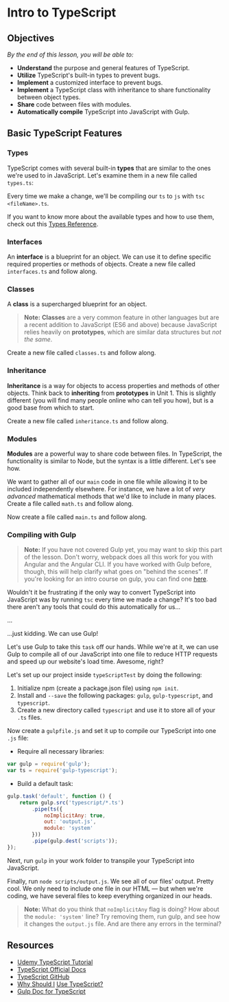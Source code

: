 <!--5 minutes -->

<!--Hook: Throughout this course, we've taught you the legacy tools currently used in web development while slowly introducing the newer tools that have been developed. TypeScript is one of the most useful new tools for two reasons: It provides functionality that JavaScript developers have been asking for since the late '90s and it was used to create many modern tools, most notably Angular 2+ and Ionic 2+ (an Angular-based framework for building mobile apps). So, as today is all about Angular 2+, we should probably show you the language it's written in. -->

# Intro to TypeScript

## Objectives
*By the end of this lesson, you will be able to:*

- **Understand** the purpose and general features of TypeScript.
- **Utilize** TypeScript's built-in types to prevent bugs.
- **Implement** a customized interface to prevent bugs.
- **Implement** a TypeScript class with inheritance to share functionality between object types.
- **Share** code between files with modules.
- **Automatically compile** TypeScript into JavaScript with Gulp.

## Basic TypeScript Features

<!--0:05 10 minutes -->

### Types

TypeScript comes with several built-in **types** that are similar to the ones we're used to in JavaScript. Let's examine them in a new file called `types.ts`:

<!--Catch up with the code below.

<!--Start with:

var numero : number = 1;
numero = 2;

<!--Then:

numero = "fish";

<!--Talk about the error you see together.

-->

<!--Then go through the other major types:

var namey : string = "Bobz";

var isWinter : boolean = true;

<!--Pause before moving onto more complex types:

var names : string[] = ["Hans", "Franz"];

-->

<!-- Then talk about function casting:

function getName() : string{
	return 1;
}

<!-- Look at the error:

function noReturn() : void {
	console.log('yo log, whattup?');
}
-->

Every time we make a change, we'll be compiling our `ts` to `js` with `tsc <fileName>.ts`.

If you want to know more about the available types and how to use them, check out this [Types Reference](https://www.typescriptlang.org/docs/handbook/basic-types.html).

### Interfaces

<!--0:15 10 minutes -->

An **interface** is a blueprint for an object. We can use it to define specific required properties or methods of objects.  Create a new file called `interfaces.ts` and follow along.

<!--Catch up with following code.

-- Create the interface:

interface Stark {
	name: string
}

-- And the function:

function printName(stark : Stark) {
	console.log(stark.name);
}

-- Then call the following ways:

printName({name:"Eddard"});
-->

<!--printName({age:22});

<!-- Talk about the error that comes up, then adjust.

interface Stark {
	name: string,
	age?: number
}

printName({name:"Eddard"});

printName({name: "Bran", age:22});

-->

### Classes

<!--0:25 10 minutes -->

A **class** is a supercharged blueprint for an object.

>**Note:** **Classes** are a very common feature in other languages but are a recent addition to JavaScript (ES6 and above) because JavaScript relies heavily on **prototypes**, which are similar data structures but *not the same*.

Create a new file called `classes.ts` and follow along.

<!--Catch up for code below.

-- First create a class:

class Stark {
	name: string = "Brandon";
	saying: string;
}

-- Then instantiate it:

var ned = new Stark();

ned.saying = "Winter is coming!";

console.log(ned.saying);

-- Look familiar? That's right, it's basically a constructor function — take a look at the compiled JavaScript.
-->

<!-- How do we put a method on the prototype?

class Stark {
	name: string = "Brandon";
	hello(person:string) {
		console.log("Hello, " + person);
	}
}

-- Now let's call it:

ned.hello("Bobert");

-->

<!--0:35 10 minutes -->

### Inheritance

**Inheritance** is a way for objects to access properties and methods of other objects. Think back to **inheriting** from **prototypes** in Unit 1. This is slightly different (you will find many people online who can tell you how), but is a good base from which to start.

Create a new file called `inheritance.ts` and follow along.

<!-- Catch up for code below.

-- Create a class:

class Person {
	name: string;
	dance() {
		console.log(this.name + " is dancing...");
	}
}

-- What if we want to pass a name in our person creation? Put this inside the class:

	constructor(name:string) {
		this.name = name;
	}

-- And dance:

var bran = new Person("Bran");

bran.dance();

-->

<!-- Then extend:

class CoolPerson extends Person {
	dance() {
		console.log("awesomely!");
	}
}

var robb = new CoolPerson("Robb");
robb.dance();

-- Notice that Robb is not dancing yet — let's fix that. How do we reach a class *above* the current class?

	dance() {
		super.dance();
		console.log("awesomely!");
	}

-->

### Modules

<!--0:45 10 minutes -->

**Modules** are a powerful way to share code between files. In TypeScript, the functionality is similar to Node, but the syntax is a little different. Let's see how.

We want to gather all of our `main` code in one file while allowing it to be included independently elsewhere. For instance, we have a lot of *very advanced* mathematical methods that we'd like to include in many places. Create a file called `math.ts` and follow along.

<!-- Catch up for code below:

export class Multiplication {
	timesTwo(n:number) {
		return n*2;
	}
}

-- Note that we could easily create another class called Addition, and we could put functions like `addTwo` inside it. Does this look familiar? (That's the ES6 method syntax.)

-->

Now create a file called `main.ts` and follow along.

<!-- Catch up for code below.

import { Multiplication } from './math';

let multiplication = new Multiplication();

console.log(multiplication.timesTwo(9));

-- Now try running `main.js`. What happens?

-->

### Compiling with Gulp

>**Note:** If you have not covered Gulp yet, you may want to skip this part of the lesson.  Don't worry, webpack does all this work for you with Angular and the Angular CLI.  If you have worked with Gulp before, though, this will help clarify what goes on "behind the scenes".  If you're looking for an intro course on gulp, you can find one [here](https://github.com/ga-wdi-lessons/build-tools).

<!--0:55 10 minutes -->

Wouldn't it be frustrating if the only way to convert TypeScript into JavaScript was by running `tsc` every time we made a change?  It's too bad there aren't any tools that could do this automatically for us...

...

...just kidding. We can use Gulp!

Let's use Gulp to take this `task` off our hands. While we're at it, we can use Gulp to compile all of our JavaScript into one file to reduce HTTP requests and speed up our website's load time. Awesome, right?

Let's set up our project inside `typeScriptTest` by doing the following:

1) Initialize npm (create a package.json file) using `npm init`.
2) Install and `--save` the following packages: `gulp`, `gulp-typescript`, and `typescript`.
3) Create a new directory called `typescript` and use it to store all of your `.ts` files.

Now create a `gulpfile.js` and set it up to compile our TypeScript into one `.js` file:

- Require all necessary libraries:

```js
var gulp = require('gulp');
var ts = require('gulp-typescript');
```

- Build a default task:

```js
gulp.task('default', function () {
    return gulp.src('typescript/*.ts')
        .pipe(ts({
            noImplicitAny: true,
            out: 'output.js',
            module: 'system'
        }))
        .pipe(gulp.dest('scripts'));
});
```

Next, run `gulp` in your work folder to transpile your TypeScript into JavaScript.

Finally, run `node scripts/output.js`. We see all of our files' output. Pretty cool. We only need to include one file in our HTML — but when we're coding, we have several files to keep everything organized in our heads.

>**Note:** What do you think that `noImplicitAny` flag is doing?  How about the `module: 'system'` line?  Try removing them, run gulp, and see how it changes the `output.js` file.  And are there any errors in the terminal?

## Resources

- [Udemy TypeScript Tutorial](https://www.udemy.com/typescript/learn/v4/overview)
- [TypeScript Official Docs](https://www.typescriptlang.org/)
- [TypeScript GitHub](https://github.com/Microsoft/TypeScript)
- [Why Should I](http://stackoverflow.com/questions/12694530/what-is-typescript-and-why-would-i-use-it-in-place-of-javascript) [Use TypeScript?](http://stackoverflow.com/questions/12694530/what-is-typescript-and-why-would-i-use-it-in-place-of-javascript/35048303#35048303)
- [Gulp Doc for TypeScript](https://www.typescriptlang.org/docs/handbook/gulp.html)
